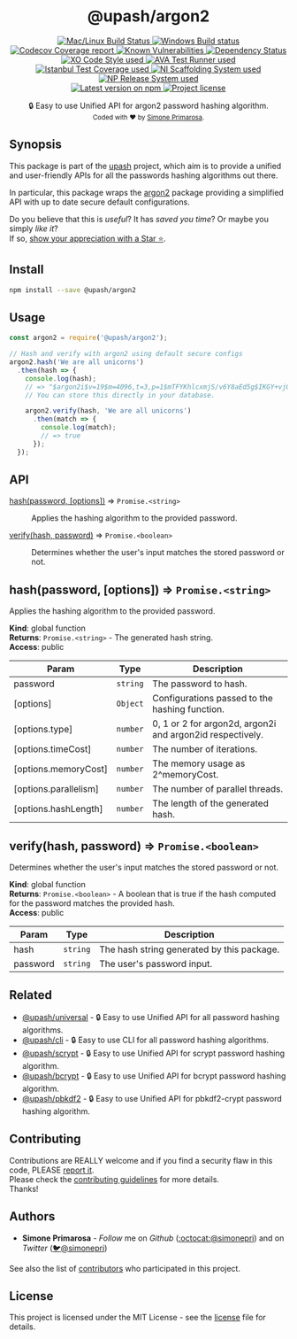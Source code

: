 <h1 align="center">
  <b>@upash/argon2</b>
</h1>
<p align="center">
  <!-- CI - TravisCI -->
  <a href="https://travis-ci.org/simonepri/upash-argon2">
    <img src="https://img.shields.io/travis/simonepri/upash-argon2/master.svg?label=MacOS%20%26%20Linux" alt="Mac/Linux Build Status" />
  </a>
  <!-- CI - AppVeyor -->
  <a href="https://ci.appveyor.com/project/simonepri/upash-argon2">
    <img src="https://img.shields.io/appveyor/ci/simonepri/upash-argon2/master.svg?label=Windows" alt="Windows Build status" />
  </a>
  <!-- Coverage - Codecov -->
  <a href="https://codecov.io/gh/simonepri/upash-argon2">
    <img src="https://img.shields.io/codecov/c/github/simonepri/upash-argon2/master.svg" alt="Codecov Coverage report" />
  </a>
  <!-- DM - Snyk -->
  <a href="https://snyk.io/test/github/simonepri/upash-argon2?targetFile=package.json">
    <img src="https://snyk.io/test/github/simonepri/upash-argon2/badge.svg?targetFile=package.json" alt="Known Vulnerabilities" />
  </a>
  <!-- DM - David -->
  <a href="https://david-dm.org/simonepri/upash-argon2">
    <img src="https://david-dm.org/simonepri/upash-argon2/status.svg" alt="Dependency Status" />
  </a>

  <br/>

  <!-- Code Style - XO-Prettier -->
  <a href="https://github.com/xojs/xo">
    <img src="https://img.shields.io/badge/code_style-XO+Prettier-5ed9c7.svg" alt="XO Code Style used" />
  </a>
  <!-- Test Runner - AVA -->
  <a href="https://github.com/avajs/ava">
    <img src="https://img.shields.io/badge/test_runner-AVA-fb3170.svg" alt="AVA Test Runner used" />
  </a>
  <!-- Test Coverage - Istanbul -->
  <a href="https://github.com/istanbuljs/nyc">
    <img src="https://img.shields.io/badge/test_coverage-NYC-fec606.svg" alt="Istanbul Test Coverage used" />
  </a>
  <!-- Init - ni -->
  <a href="https://github.com/simonepri/ni">
    <img src="https://img.shields.io/badge/initialized_with-ni-e74c3c.svg" alt="NI Scaffolding System used" />
  </a>
  <!-- Release - np -->
  <a href="https://github.com/sindresorhus/np">
    <img src="https://img.shields.io/badge/released_with-np-6c8784.svg" alt="NP Release System used" />
  </a>

  <br/>

  <!-- Version - npm -->
  <a href="https://www.npmjs.com/package/@upash/argon2">
    <img src="https://img.shields.io/npm/v/@upash/argon2.svg" alt="Latest version on npm" />
  </a>
  <!-- License - MIT -->
  <a href="https://github.com/simonepri/upash-argon2/tree/master/license">
    <img src="https://img.shields.io/github/license/simonepri/upash-argon2.svg" alt="Project license" />
  </a>
</p>
<p align="center">
  🔒 Easy to use Unified API for argon2 password hashing algorithm.

  <br/>

  <sub>
    Coded with ❤️ by <a href="#authors">Simone Primarosa</a>.
  </sub>
</p>

## Synopsis
This package is part of the [upash][upash] project,
which aim is to provide a unified and user-friendly APIs for all the passwords
hashing algorithms out there.  

In particular, this package wraps the [argon2][npm:argon2]
package providing a simplified API with up to date secure default configurations.

Do you believe that this is *useful*?
It has *saved you time*?
Or maybe you simply *like it*?  
If so, [show your appreciation with a Star ⭐️][start].

## Install
```bash
npm install --save @upash/argon2
```

## Usage
```js
const argon2 = require('@upash/argon2');

// Hash and verify with argon2 using default secure configs
argon2.hash('We are all unicorns')
  .then(hash => {
    console.log(hash);
    // => "$argon2i$v=19$m=4096,t=3,p=1$mTFYKhlcxmjS/v6Y8aEd5g$IKGY+vj0MdezVEKHQ9bvjpROoR5HPun5/AUCjQrHSIs"
    // You can store this directly in your database.

    argon2.verify(hash, 'We are all unicorns')
      .then(match => {
        console.log(match);
        // => true
      });
  });
```

## API
<dl>
<dt><a href="#hash">hash(password, [options])</a> ⇒ <code>Promise.&lt;string&gt;</code></dt>
<dd><p>Applies the hashing algorithm to the provided password.</p>
</dd>
<dt><a href="#verify">verify(hash, password)</a> ⇒ <code>Promise.&lt;boolean&gt;</code></dt>
<dd><p>Determines whether the user&#39;s input matches the stored password or not.</p>
</dd>
</dl>

<a name="hash"></a>

## hash(password, [options]) ⇒ <code>Promise.&lt;string&gt;</code>
Applies the hashing algorithm to the provided password.

**Kind**: global function  
**Returns**: <code>Promise.&lt;string&gt;</code> - The generated hash string.  
**Access**: public  

| Param | Type | Description |
| --- | --- | --- |
| password | <code>string</code> | The password to hash. |
| [options] | <code>Object</code> | Configurations passed to the hashing function. |
| [options.type] | <code>number</code> | 0, 1 or 2 for argon2d, argon2i and argon2id respectively. |
| [options.timeCost] | <code>number</code> | The number of iterations. |
| [options.memoryCost] | <code>number</code> | The memory usage as 2^memoryCost. |
| [options.parallelism] | <code>number</code> | The number of parallel threads. |
| [options.hashLength] | <code>number</code> | The length of the generated hash. |

<a name="verify"></a>

## verify(hash, password) ⇒ <code>Promise.&lt;boolean&gt;</code>
Determines whether the user's input matches the stored password or not.

**Kind**: global function  
**Returns**: <code>Promise.&lt;boolean&gt;</code> - A boolean that is true if the hash computed for
the password matches the provided hash.  
**Access**: public  

| Param | Type | Description |
| --- | --- | --- |
| hash | <code>string</code> | The hash string generated by this package. |
| password | <code>string</code> | The user's password input. |


## Related
- [@upash/universal][universal] -
🔒 Easy to use Unified API for all password hashing algorithms.
- [@upash/cli][cli] -
🔒 Easy to use CLI for all password hashing algorithms.
- [@upash/scrypt][scrypt] -
🔒 Easy to use Unified API for scrypt password hashing algorithm.
- [@upash/bcrypt][bcrypt] -
🔒 Easy to use Unified API for bcrypt password hashing algorithm.
- [@upash/pbkdf2][pbkdf2] -
🔒 Easy to use Unified API for pbkdf2-crypt password hashing algorithm.

## Contributing
Contributions are REALLY welcome and if you find a security flaw in this code,
PLEASE [report it][new issue].  
Please check the [contributing guidelines][contributing] for more details.  
Thanks!

## Authors
- **Simone Primarosa** - *Follow* me on
*Github* ([:octocat:@simonepri][github:simonepri]) and on 
*Twitter* ([🐦@simonepri][twitter:simonepri])

See also the list of [contributors][contributors] who participated in this project.

## License
This project is licensed under the MIT License - see the [license][license] file for details.

<!-- Links -->
[upash]: https://github.com/simonepri/upash

[start]: https://github.com/simonepri/upash-argon2#start-of-content
[new issue]: https://github.com/simonepri/upash-argon2/issues/new
[contributors]: https://github.com/simonepri/upash-argon2/contributors

[license]: https://github.com/simonepri/upash-argon2/tree/master/license
[contributing]: https://github.com/simonepri/upash-argon2/tree/master/.github/contributing.md

[universal]: https://github.com/simonepri/upash-universal
[cli]: https://github.com/simonepri/upash-cli
[scrypt]: https://github.com/simonepri/upash-scrypt
[bcrypt]: https://github.com/simonepri/upash-bcrypt
[pbkdf2]: https://github.com/simonepri/upash-pbkdf2

[npm:argon2]: https://www.npmjs.com/package/argon2

[github:simonepri]: https://github.com/simonepri
[twitter:simonepri]: http://twitter.com/intent/user?screen_name=simoneprimarosa
